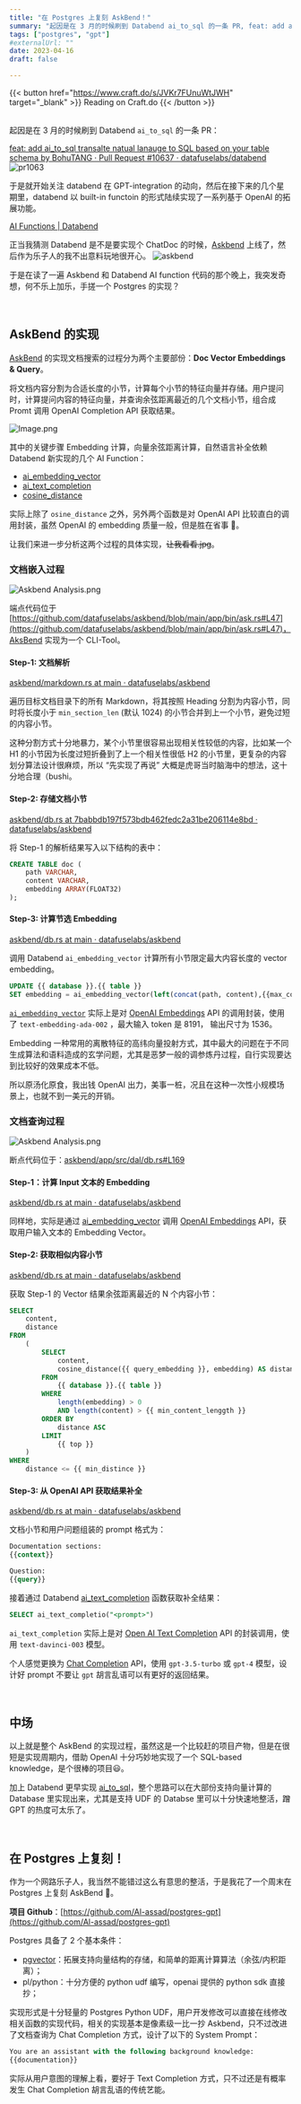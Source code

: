 ```yaml
---
title: "在 Postgres 上复刻 AskBend！"
summary: "起因是在 3 月的时候刷到 Databend ai_to_sql 的一条 PR, feat: add ai_to_sql transalte natual lanauge to SQL based on your table schema by BohuTANG ..."
tags: ["postgres", "gpt"]
#externalUrl: ""
date: 2023-04-16
draft: false

---
```


{{< button href="https://www.craft.do/s/JVKr7FUnuWtJWH" target="_blank" >}}
Reading on Craft.do
{{< /button >}}
<br/>
<br/>

起因是在 3 月的时候刷到 Databend `ai_to_sql` 的一条 PR：

[feat: add ai_to_sql transalte natual lanauge to SQL based on your table schema by BohuTANG · Pull Request #10637 · datafuselabs/databend](https://github.com/datafuselabs/databend/pull/10637)
![pr1063](pr1063.png)

于是就开始关注 databend 在 GPT-integration 的动向，然后在接下来的几个星期里，databend 以 built-in functoin 的形式陆续实现了一系列基于 OpenAI 的拓展功能。

[AI Functions | Databend](https://databend.rs/doc/sql-functions/ai-functions/)

正当我猜测 Databend 是不是要实现个 ChatDoc 的时候，[Askbend](https://ask.databend.rs/) 上线了，然后作为乐子人的我不出意料玩地很开心。
![askbend](askbend.png)

于是在读了一遍 Askbend 和 Databend AI function 代码的那个晚上，我突发奇想，何不乐上加乐，手搓一个 Postgres 的实现？


<br/>

## AskBend 的实现

[AskBend](https://github.com/datafuselabs/askbend) 的实现文档搜索的过程分为两个主要部份：**Doc Vector Embeddings & Query**。

将文档内容分割为合适长度的小节，计算每个小节的特征向量并存储。用户提问时，计算提问内容的特征向量，并查询余弦距离最近的几个文档小节，组合成 Promt 调用 OpenAI Completion API 获取结果。

![Image.png](Image.png)

其中的关键步骤 Embedding 计算，向量余弦距离计算，自然语言补全依赖 Databend 新实现的几个 AI Function：

- [ai_embedding_vector](https://databend.rs/doc/sql-functions/ai-functions/ai-embedding-vector)
- [ai_text_completion](https://databend.rs/doc/sql-functions/ai-functions/ai-text-completion)
- [cosine_distance](https://databend.rs/doc/sql-functions/ai-functions/ai-cosine-distance)

实际上除了 `osine_distance` 之外，另外两个函数是对 OpenAI API 比较直白的调用封装，虽然 OpenAI 的 embedding 质量一般，但是胜在省事 🤣。

让我们来进一步分析这两个过程的具体实现，~~让我看看.jpg~~。

### 文档嵌入过程

![Askbend Analysis.png](Askbend%20Analysis.png)

端点代码位于 [https://github.com/datafuselabs/askbend/blob/main/app/bin/ask.rs#L47](https://github.com/datafuselabs/askbend/blob/main/app/bin/ask.rs#L47)，AksBend 实现为一个 CLI-Tool。

#### Step-1: 文档解析

[askbend/markdown.rs at main · datafuselabs/askbend](https://github.com/datafuselabs/askbend/blob/main/app/src/files/markdown.rs#L31)

遍历目标文档目录下的所有 Markdown，将其按照 Heading 分割为内容小节，同时将长度小于 `min_section_len` (默认 1024) 的小节合并到上一个小节，避免过短的内容小节。

这种分割方式十分地暴力，某个小节里很容易出现相关性较低的内容，比如某一个 H1 的小节因为长度过短折叠到了上一个相关性很低 H2 的小节里，更复杂的内容划分算法设计很麻烦，所以 “先实现了再说” 大概是虎哥当时脑海中的想法，这十分地合理（bushi。

#### Step-2: 存储文档小节

[askbend/db.rs at 7babbdb197f573bdb462fedc2a31be206114e8bd · datafuselabs/askbend](https://github.com/datafuselabs/askbend/blob/7babbdb197f573bdb462fedc2a31be206114e8bd/app/src/dal/db.rs#L55)

将 Step-1 的解析结果写入以下结构的表中：

```sql
CREATE TABLE doc (
	path VARCHAR, 
	content VARCHAR, 
	embedding ARRAY(FLOAT32)
);
```

#### Step-3: 计算节选 Embedding

[askbend/db.rs at main · datafuselabs/askbend](https://github.com/datafuselabs/askbend/blob/main/app/src/dal/db.rs#L159)

调用 Databend `ai_embedding_vector` 计算所有小节限定最大内容长度的 vector embedding。

```sql
UPDATE {{ database }}.{{ table }} 
SET embedding = ai_embedding_vector(left(concat(path, content),{{max_content_length}})) WHERE length(embedding)=0"
```

[`ai_embedding_vector`](https://databend.rs/doc/sql-functions/ai-functions/ai-embedding-vector)  实际上是对 [OpenAI Embeddings](https://platform.openai.com/docs/guides/embeddings) API 的调用封装，使用了 `text-embedding-ada-002` ，最大输入 token 是 8191， 输出尺寸为 1536。

Embedding 一种常用的离散特征的高纬向量投射方式，其中最大的问题在于不同生成算法和语料造成的玄学问题，尤其是恶梦一般的调参炼丹过程，自行实现要达到比较好的效果成本不低。

所以原汤化原食，我出钱 OpenAI 出力，美事一桩，况且在这种一次性小规模场景上，也就不到一美元的开销。

### 文档查询过程

![Askbend Analysis.png](Askbend%20Analysis%20(2).png)

断点代码位于：[askbend/app/src/dal/db.rs#L169](https://github.com/datafuselabs/askbend/blob/7babbdb197f573bdb462fedc2a31be206114e8bd/app/src/dal/db.rs#L169)

#### Step-1：计算 Input 文本的 Embedding

[askbend/db.rs at main · datafuselabs/askbend](https://github.com/datafuselabs/askbend/blob/main/app/src/dal/db.rs#L102)

同样地，实际是通过 [ai_embedding_vector](https://databend.rs/doc/sql-functions/ai-functions/ai-embedding-vector) 调用 [OpenAI Embeddings](https://platform.openai.com/docs/guides/embeddings) API，获取用户输入文本的 Embedding Vector。

#### Step-2: 获取相似内容小节

[askbend/db.rs at main · datafuselabs/askbend](https://github.com/datafuselabs/askbend/blob/main/app/src/dal/db.rs#L182)

获取 Step-1 的 Vector 结果余弦距离最近的 N 个内容小节：

```sql
SELECT
    content,
    distance
FROM
    (
        SELECT
            content,
            cosine_distance({{ query_embedding }}, embedding) AS distance
        FROM
            {{ database }}.{{ table }}
        WHERE
            length(embedding) > 0
            AND length(content) > {{ min_content_lenggth }}
        ORDER BY
            distance ASC
        LIMIT
            {{ top }}
    )
WHERE
    distance <= {{ min_distince }}
```

#### Step-3: 从 OpenAI API 获取结果补全

[askbend/db.rs at main · datafuselabs/askbend](https://github.com/datafuselabs/askbend/blob/main/app/src/dal/db.rs#L194)

文档小节和用户问题组装的 prompt 格式为：

```sql
Documentation sections:
{{context}}

Question:
{{query}}
```

接着通过 Databend [ai_text_completion](https://databend.rs/doc/sql-functions/ai-functions/ai-text-completion) 函数获取补全结果：

```sql
SELECT ai_text_completio("<prompt>")
```

`ai_text_completion`  实际上是对 [Open AI Text Completion](https://platform.openai.com/docs/guides/completion) API 的封装调用，使用 `text-davinci-003` 模型。

个人感觉更换为 [Chat Completion](https://platform.openai.com/docs/guides/chat) API，使用 `gpt-3.5-turbo` 或 `gpt-4` 模型，设计好 prompt 不要让 `gpt` 胡言乱语可以有更好的返回结果。

<br/>

## 中场

以上就是整个 AskBend 的实现过程，虽然这是一个比较赶的项目产物，但是在很短是实现周期内，借助 OpenAI 十分巧妙地实现了一个 SQL-based knowledge，是个很棒的项目😃。

加上 Databend 更早实现 [ai_to_sql](https://databend.rs/doc/sql-functions/ai-functions/ai-to-sql)，整个思路可以在大部份支持向量计算的 Database 里实现出来，尤其是支持 UDF 的 Databse 里可以十分快速地整活，蹭 GPT 的热度可太乐了。

<br/>

## 在 Postgres 上复刻！

作为一个网路乐子人，我当然不能错过这么有意思的整活，于是我花了一个周末在 Postgres 上复刻 AskBend 🤣。

**项目 Github**：[https://github.com/Al-assad/postgres-gpt](https://github.com/Al-assad/postgres-gpt)

Postgres 具备了 2 个基本条件：

- [pgvector](https://github.com/pgvector/pgvector)：拓展支持向量结构的存储，和简单的距离计算算法（余弦/内积距离）；
- pl/python：十分方便的 python udf 编写，openai 提供的 python sdk 直接抄；

实现形式是十分轻量的 Postgres Python UDF，用户开发修改可以直接在线修改相关函数的实现代码，相关的实现基本是像素级一比一抄 Askbend，只不过改进了文档查询为 Chat Completion 方式，设计了以下的 System Prompt：

```sql
You are an assistant with the following background knowledge:
{{documentation}}
```

实际从用户意图的理解上看，要好于 Text Completion 方式，只不过还是有概率发生 Chat Completion 胡言乱语的传统艺能。

<br/>
<br/>
<br/>